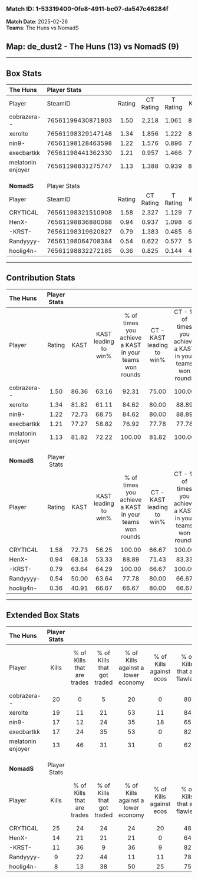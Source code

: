 ### Match ID: 1-53319400-0fe8-4911-bc07-da547c46284f  
**Match Date**: 2025-02-26  
**Teams**: The Huns vs NomadS  

## **Map**: de_dust2 - The Huns (13) vs NomadS (9)  
---  

## Box Stats  

| **The Huns**      | Player Stats      |        |           |          |       |       |       |         |        |      |     |
| :- | :- | :-: | :-: | :-: | :-: | :-: | :-: | :-: | :-: | :-: | :-: |
| Player            | SteamID           | Rating | CT Rating | T Rating | KAST  |  ADR  | Kills | Assists | Deaths | K/D  | HS% |
| cobrazera--       | 76561199430871803 |  1.50  |   2.218   |  1.061   | 86.36 | 94.9  |  20   |    7    |   13   | 1.54 | 65  |
| xerolte           | 76561198329147148 |  1.34  |   1.856   |  1.222   | 81.82 | 99.0  |  19   |    6    |   17   | 1.12 | 68  |
| nin9-             | 76561198128463598 |  1.22  |   1.576   |  0.896   | 72.73 | 85.9  |  17   |    5    |   14   | 1.21 | 11  |
| execbartkk        | 76561198441362330 |  1.21  |   0.957   |  1.466   | 77.27 | 68.9  |  17   |    3    |   13   | 1.31 | 58  |
| melatonin enjoyer | 76561198831275747 |  1.13  |   1.388   |  0.939   | 81.82 | 64.6  |  13   |    5    |   11   | 1.18 | 84  |
|                   |                   |        |           |          |       |       |       |         |        |      |     |
|                   |                   |        |           |          |       |       |       |         |        |      |     |
|                   |                   |        |           |          |       |       |       |         |        |      |     |
| **NomadS**        | Player Stats      |        |           |          |       |       |       |         |        |      |     |
| Player            | SteamID           | Rating | CT Rating | T Rating | KAST  |  ADR  | Kills | Assists | Deaths | K/D  | HS% |
| CRYTIC4L          | 76561198321510908 |  1.58  |   2.327   |  1.129   | 72.73 | 120.9 |  25   |    6    |   17   | 1.47 | 48  |
| HenX-             | 76561198836880088 |  0.94  |   0.937   |  1.098   | 68.18 | 75.2  |  14   |    1    |   17   | 0.82 | 78  |
| -KRST-            | 76561198319620827 |  0.79  |   1.383   |  0.485   | 63.64 | 56.8  |  11   |    4    |   15   | 0.73 | 45  |
| Randyyyy-         | 76561198064708384 |  0.54  |   0.622   |  0.577   | 50.00 | 59.8  |   9   |    2    |   18   | 0.50 | 77  |
| hoolig4n-         | 76561198832272185 |  0.36  |   0.825   |  0.144   | 40.91 | 50.7  |   8   |    1    |   20   | 0.40 | 25  |
---  

## Contribution Stats  

| **The Huns**      | Player Stats |       |                      |                                                        |                           |                                                             |                          |                                                            |
| :- | :-: | :-: | :-: | :-: | :-: | :-: | :-: | :-: |
| Player            |    Rating    | KAST  | KAST leading to win% | % of times you achieve a KAST in your teams won rounds | CT - KAST leading to win% | CT - % of times you achieve a KAST in your teams won rounds | T - KAST leading to win% | T - % of times you achieve a KAST in your teams won rounds |
| cobrazera--       |     1.50     | 86.36 |        63.16         |                         92.31                          |           75.00           |                           100.00                            |          42.86           |                           75.00                            |
| xerolte           |     1.34     | 81.82 |        61.11         |                         84.62                          |           80.00           |                            88.89                            |          37.50           |                           75.00                            |
| nin9-             |     1.22     | 72.73 |        68.75         |                         84.62                          |           80.00           |                            88.89                            |          50.00           |                           75.00                            |
| execbartkk        |     1.21     | 77.27 |        58.82         |                         76.92                          |           77.78           |                            77.78                            |          37.50           |                           75.00                            |
| melatonin enjoyer |     1.13     | 81.82 |        72.22         |                         100.00                         |           81.82           |                           100.00                            |          57.14           |                           100.00                           |
|                   |              |       |                      |                                                        |                           |                                                             |                          |                                                            |
|                   |              |       |                      |                                                        |                           |                                                             |                          |                                                            |
|                   |              |       |                      |                                                        |                           |                                                             |                          |                                                            |
| **NomadS**        | Player Stats |       |                      |                                                        |                           |                                                             |                          |                                                            |
| Player            |    Rating    | KAST  | KAST leading to win% | % of times you achieve a KAST in your teams won rounds | CT - KAST leading to win% | CT - % of times you achieve a KAST in your teams won rounds | T - KAST leading to win% | T - % of times you achieve a KAST in your teams won rounds |
| CRYTIC4L          |     1.58     | 72.73 |        56.25         |                         100.00                         |           66.67           |                           100.00                            |          42.86           |                           100.00                           |
| HenX-             |     0.94     | 68.18 |        53.33         |                         88.89                          |           71.43           |                            83.33                            |          37.50           |                           100.00                           |
| -KRST-            |     0.79     | 63.64 |        64.29         |                         100.00                         |           66.67           |                           100.00                            |          60.00           |                           100.00                           |
| Randyyyy-         |     0.54     | 50.00 |        63.64         |                         77.78                          |           80.00           |                            66.67                            |          50.00           |                           100.00                           |
| hoolig4n-         |     0.36     | 40.91 |        66.67         |                         66.67                          |           80.00           |                            66.67                            |          50.00           |                           66.67                            |
---  

## Extended Box Stats  

| **The Huns**      | Player Stats |                            |                            |                                    |                         |                              |                                 |        |                             |                                     |                          |                               |                            |
| :- | :-: | :-: | :-: | :-: | :-: | :-: | :-: | :-: | :-: | :-: | :-: | :-: | :-: |
| Player            |    Kills     | % of Kills that are trades | % of Kills that got traded | % of Kills against a lower economy | % of Kills against ecos | % of Kills that are flawless | % of Kills that are close duels | Deaths | % of Deaths that get traded | % of Deaths against a lower economy | % of Deaths against ecos | % of Deaths that are flawless | % of Deaths that are close |
| cobrazera--       |      20      |             0              |             5              |                 20                 |            0            |              80              |                5                |   13   |             62              |                 38                  |            0             |              85               |             8              |
| xerolte           |      19      |             11             |             21             |                 53                 |           11            |              84              |               21                |   17   |             35              |                 29                  |            0             |              65               |             12             |
| nin9-             |      17      |             12             |             24             |                 35                 |           18            |              65              |                6                |   14   |             14              |                 43                  |            7             |              57               |             0              |
| execbartkk        |      17      |             24             |             35             |                 53                 |            0            |              82              |                6                |   13   |              0              |                 31                  |            0             |              69               |             8              |
| melatonin enjoyer |      13      |             46             |             31             |                 31                 |            0            |              62              |                8                |   11   |             18              |                 36                  |            0             |              55               |             9              |
|                   |              |                            |                            |                                    |                         |                              |                                 |        |                             |                                     |                          |                               |                            |
|                   |              |                            |                            |                                    |                         |                              |                                 |        |                             |                                     |                          |                               |                            |
|                   |              |                            |                            |                                    |                         |                              |                                 |        |                             |                                     |                          |                               |                            |
| **NomadS**        | Player Stats |                            |                            |                                    |                         |                              |                                 |        |                             |                                     |                          |                               |                            |
| Player            |    Kills     | % of Kills that are trades | % of Kills that got traded | % of Kills against a lower economy | % of Kills against ecos | % of Kills that are flawless | % of Kills that are close duels | Deaths | % of Deaths that get traded | % of Deaths against a lower economy | % of Deaths against ecos | % of Deaths that are flawless | % of Deaths that are close |
| CRYTIC4L          |      25      |             24             |             24             |                 24                 |           20            |              48              |                8                |   17   |             29              |                 29                  |            12            |              82               |             0              |
| HenX-             |      14      |             21             |             21             |                 21                 |            0            |              64              |                7                |   17   |             18              |                 18                  |            0             |              65               |             18             |
| -KRST-            |      11      |             36             |             9              |                 36                 |            9            |              82              |                0                |   15   |             27              |                 13                  |            0             |              73               |             13             |
| Randyyyy-         |      9       |             22             |             44             |                 11                 |           11            |              78              |               11                |   18   |             11              |                 17                  |            6             |              78               |             11             |
| hoolig4n-         |      8       |             13             |             38             |                 50                 |           25            |              75              |               13                |   20   |             20              |                 15                  |            0             |              75               |             5              |

